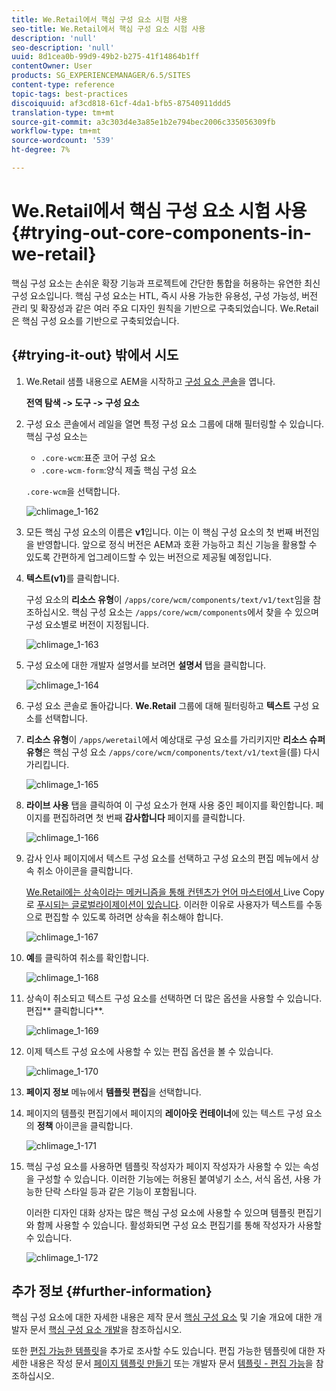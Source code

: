 ```yaml
---
title: We.Retail에서 핵심 구성 요소 시험 사용
seo-title: We.Retail에서 핵심 구성 요소 시험 사용
description: 'null'
seo-description: 'null'
uuid: 8d1cea0b-99d9-49b2-b275-41f14864b1ff
contentOwner: User
products: SG_EXPERIENCEMANAGER/6.5/SITES
content-type: reference
topic-tags: best-practices
discoiquuid: af3cd818-61cf-4da1-bfb5-87540911ddd5
translation-type: tm+mt
source-git-commit: a3c303d4e3a85e1b2e794bec2006c335056309fb
workflow-type: tm+mt
source-wordcount: '539'
ht-degree: 7%

---
```



# We.Retail에서 핵심 구성 요소 시험 사용{#trying-out-core-components-in-we-retail}

핵심 구성 요소는 손쉬운 확장 기능과 프로젝트에 간단한 통합을 허용하는 유연한 최신 구성 요소입니다. 핵심 구성 요소는 HTL, 즉시 사용 가능한 유용성, 구성 가능성, 버전 관리 및 확장성과 같은 여러 주요 디자인 원칙을 기반으로 구축되었습니다. We.Retail은 핵심 구성 요소를 기반으로 구축되었습니다.

## {#trying-it-out} 밖에서 시도

1. We.Retail 샘플 내용으로 AEM을 시작하고 [구성 요소 콘솔](/help/sites-authoring/default-components-console.md)을 엽니다.

   **전역 탐색 -> 도구 -> 구성 요소**

1. 구성 요소 콘솔에서 레일을 열면 특정 구성 요소 그룹에 대해 필터링할 수 있습니다. 핵심 구성 요소는

   * `.core-wcm`:표준 코어 구성 요소
   * `.core-wcm-form`:양식 제출 핵심 구성 요소

   `.core-wcm`을 선택합니다.

   ![chlimage_1-162](assets/chlimage_1-162.png)

1. 모든 핵심 구성 요소의 이름은 **v1**&#x200B;입니다. 이는 이 핵심 구성 요소의 첫 번째 버전임을 반영합니다. 앞으로 정식 버전은 AEM과 호환 가능하고 최신 기능을 활용할 수 있도록 간편하게 업그레이드할 수 있는 버전으로 제공될 예정입니다.
1. **텍스트(v1)**&#x200B;를 클릭합니다.

   구성 요소의 **리소스 유형**&#x200B;이 `/apps/core/wcm/components/text/v1/text`임을 참조하십시오. 핵심 구성 요소는 `/apps/core/wcm/components`에서 찾을 수 있으며 구성 요소별로 버전이 지정됩니다.

   ![chlimage_1-163](assets/chlimage_1-163.png)

1. 구성 요소에 대한 개발자 설명서를 보려면 **설명서** 탭을 클릭합니다.

   ![chlimage_1-164](assets/chlimage_1-164.png)

1. 구성 요소 콘솔로 돌아갑니다. **We.Retail** 그룹에 대해 필터링하고 **텍스트** 구성 요소를 선택합니다.
1. **리소스 유형**&#x200B;이 `/apps/weretail`에서 예상대로 구성 요소를 가리키지만 **리소스 슈퍼 유형**&#x200B;은 핵심 구성 요소 `/apps/core/wcm/components/text/v1/text`을(를) 다시 가리킵니다.

   ![chlimage_1-165](assets/chlimage_1-165.png)

1. **라이브 사용** 탭을 클릭하여 이 구성 요소가 현재 사용 중인 페이지를 확인합니다. 페이지를 편집하려면 첫 번째 **감사합니다** 페이지를 클릭합니다.

   ![chlimage_1-166](assets/chlimage_1-166.png)

1. 감사 인사 페이지에서 텍스트 구성 요소를 선택하고 구성 요소의 편집 메뉴에서 상속 취소 아이콘을 클릭합니다.

   [We.Retail에는 상속이라는 메커니즘을 통해 컨텐츠가 언어 마스터에서 ](/help/sites-developing/we-retail-globalized-site-structure.md) Live Copy로  [푸시되는 글로벌라이제이션이 있습니다](/help/sites-administering/msm.md). 이러한 이유로 사용자가 텍스트를 수동으로 편집할 수 있도록 하려면 상속을 취소해야 합니다.

   ![chlimage_1-167](assets/chlimage_1-167.png)

1. **예**&#x200B;를 클릭하여 취소를 확인합니다.

   ![chlimage_1-168](assets/chlimage_1-168.png)

1. 상속이 취소되고 텍스트 구성 요소를 선택하면 더 많은 옵션을 사용할 수 있습니다. 편집** 클릭합니다**.

   ![chlimage_1-169](assets/chlimage_1-169.png)

1. 이제 텍스트 구성 요소에 사용할 수 있는 편집 옵션을 볼 수 있습니다.

   ![chlimage_1-170](assets/chlimage_1-170.png)

1. **페이지 정보** 메뉴에서 **템플릿 편집**&#x200B;을 선택합니다.
1. 페이지의 템플릿 편집기에서 페이지의 **레이아웃 컨테이너**&#x200B;에 있는 텍스트 구성 요소의 **정책** 아이콘을 클릭합니다.

   ![chlimage_1-171](assets/chlimage_1-171.png)

1. 핵심 구성 요소를 사용하면 템플릿 작성자가 페이지 작성자가 사용할 수 있는 속성을 구성할 수 있습니다. 이러한 기능에는 허용된 붙여넣기 소스, 서식 옵션, 사용 가능한 단락 스타일 등과 같은 기능이 포함됩니다.

   이러한 디자인 대화 상자는 많은 핵심 구성 요소에 사용할 수 있으며 템플릿 편집기와 함께 사용할 수 있습니다. 활성화되면 구성 요소 편집기를 통해 작성자가 사용할 수 있습니다.

   ![chlimage_1-172](assets/chlimage_1-172.png)

## 추가 정보 {#further-information}

핵심 구성 요소에 대한 자세한 내용은 제작 문서 [핵심 구성 요소](https://docs.adobe.com/content/help/ko-KR/experience-manager-core-components/using/introduction.html) 및 기술 개요에 대한 개발자 문서 [핵심 구성 요소 개발](https://helpx.adobe.com/experience-manager/core-components/using/developing.html)을 참조하십시오.

또한 [편집 가능한 템플릿](/help/sites-developing/we-retail-editable-templates.md)을 추가로 조사할 수도 있습니다. 편집 가능한 템플릿에 대한 자세한 내용은 작성 문서 [페이지 템플릿 만들기](/help/sites-authoring/templates.md) 또는 개발자 문서 [템플릿 - 편집 가능](/help/sites-developing/page-templates-editable.md)을 참조하십시오.
